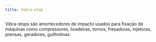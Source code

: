 ```yaml
---
title: Vibra-stop
---
```


Vibra-stops são amortecedores de impacto usados para fixação de máquinas como compressores, lixadeiras, tornos, fresadoras, injetoras, prensas, geradores, guilhotinas.